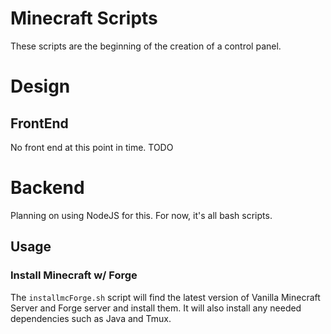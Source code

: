 # Minecraft Scripts

These scripts are the beginning of the creation of a control panel.

# Design

## FrontEnd
No front end at this point in time. TODO

# Backend
Planning on using NodeJS for this. For now, it's all bash scripts.

## Usage
### Install Minecraft w/ Forge
The `installmcForge.sh` script will find the latest version of Vanilla Minecraft Server and Forge server and install them. It will also install any needed dependencies such as Java and Tmux.
